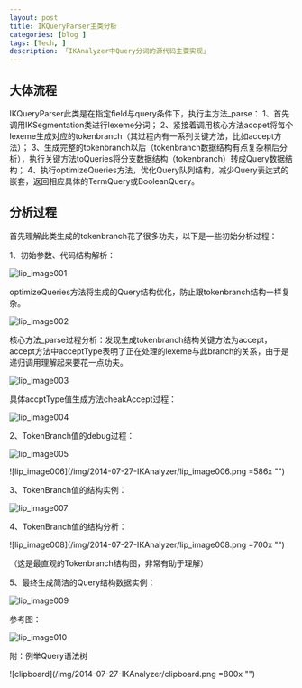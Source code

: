 ```yaml
---
layout: post  
title: IKQueryParser主类分析 
categories: [blog ]  
tags: [Tech, ]  
description: 「IKAnalyzer中Query分词的源代码主要实现」   
---
```


## 大体流程

IKQueryParser此类是在指定field与query条件下，执行主方法_parse：
1、首先调用IKSegmentation类进行lexeme分词；
2、紧接着调用核心方法accpet将每个lexeme生成对应的tokenbranch（其过程内有一系列关键方法，比如accept方法）；
3、生成完整的tokenbranch以后（tokenbranch数据结构有点复杂稍后分析），执行关键方法toQueries将分支数据结构（tokenbranch）转成Query数据结构；
4、执行optimizeQueries方法，优化Query队列结构，减少Query表达式的嵌套，返回相应具体的TermQuery或BooleanQuery。


## 分析过程

首先理解此类生成的tokenbranch花了很多功夫，以下是一些初始分析过程：
 
1、初始参数、代码结构解析：

![lip_image001](/img/2014-07-27-IKAnalyzer/lip_image001.png)

optimizeQueries方法将生成的Query结构优化，防止跟tokenbranch结构一样复杂。

![lip_image002](/img/2014-07-27-IKAnalyzer/lip_image002.png)

核心方法_parse过程分析：发现生成tokenbranch结构关键方法为accept，accept方法中acceptType表明了正在处理的lexeme与此branch的关系，由于是递归调用理解起来要花一点功夫。

![lip_image003](/img/2014-07-27-IKAnalyzer/lip_image003.png)

具体accptType值生成方法cheakAccept过程：

![lip_image004](/img/2014-07-27-IKAnalyzer/lip_image004.png)

2、TokenBranch值的debug过程：

![lip_image005](/img/2014-07-27-IKAnalyzer/lip_image005.png)

![lip_image006](/img/2014-07-27-IKAnalyzer/lip_image006.png =586x "")

3、TokenBranch值的结构实例：

![lip_image007](/img/2014-07-27-IKAnalyzer/lip_image007.png)

4、TokenBranch值的结构分析：

![lip_image008](/img/2014-07-27-IKAnalyzer/lip_image008.png =700x "")

（这是最直观的Tokenbranch结构图，非常有助于理解）
 
5、最终生成简洁的Query结构数据实例：
 
![lip_image009](/img/2014-07-27-IKAnalyzer/lip_image009.png)

 
参考图：

![lip_image010](/img/2014-07-27-IKAnalyzer/lip_image010.png)



附：例举Query语法树

![clipboard](/img/2014-07-27-IKAnalyzer/clipboard.png =800x "")

